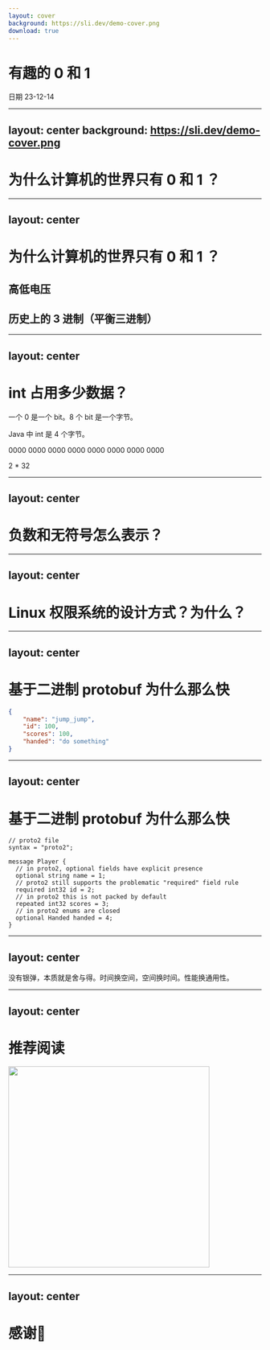 ```yaml
---
layout: cover
background: https://sli.dev/demo-cover.png
download: true
---
```


# 有趣的 0 和 1

日期 23-12-14

---
layout: center
background: https://sli.dev/demo-cover.png
---

# 为什么计算机的世界只有 0 和 1 ？

---
layout: center
---

# 为什么计算机的世界只有 0 和 1 ？

## 高低电压

## 历史上的 3 进制（平衡三进制）

---
layout: center
---

# int 占用多少数据？


一个 0 是一个 bit。8 个 bit 是一个字节。

Java 中 int 是 4 个字节。

0000 0000 0000 0000 0000 0000 0000 0000

2 * 32

---
layout: center
---

# 负数和无符号怎么表示？

---
layout: center
---

# Linux 权限系统的设计方式？为什么？

---
layout: center
---

# 基于二进制 protobuf 为什么那么快

```JSON
{
    "name": "jump_jump",
    "id": 100,
    "scores": 100,
    "handed": "do something"
}
```

---
layout: center
---

# 基于二进制 protobuf 为什么那么快

```
// proto2 file
syntax = "proto2";

message Player {
  // in proto2, optional fields have explicit presence
  optional string name = 1;
  // proto2 still supports the problematic "required" field rule
  required int32 id = 2;
  // in proto2 this is not packed by default
  repeated int32 scores = 3;
  // in proto2 enums are closed
  optional Handed handed = 4;
}
```

---
layout: center
---

没有银弹，本质就是舍与得。时间换空间，空间换时间。性能换通用性。

---
layout: center
---

# 推荐阅读

<img src="/algo.png" style="height: 400px" />

---
layout: center
---

# 感谢🙏

